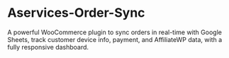# Aservices-Order-Sync
A powerful WooCommerce plugin to sync orders in real-time with Google Sheets, track customer device info, payment, and AffiliateWP data, with a fully responsive dashboard.
